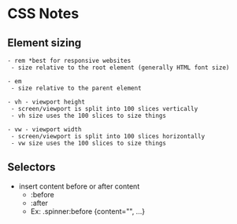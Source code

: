 # CSS Notes

## Element sizing
	- rem *best for responsive websites
	 - size relative to the root element (generally HTML font size)

	- em
	 - size relative to the parent element

	- vh - viewport height
	 - screen/viewport is split into 100 slices vertically
	 - vh size uses the 100 slices to size things
	 
	- vw - viewport width
	 - screen/viewport is split into 100 slices horizontally
	 - vw size uses the 100 slices to size things

## Selectors
 - insert content before or after content
	- :before
	- :after
	 - Ex: .spinner:before {content="", ...}
